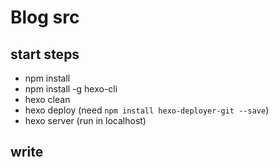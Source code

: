 # Blog src

## start steps

- npm install
- npm install -g hexo-cli
- hexo clean
- hexo deploy (need `npm install hexo-deployer-git --save`)
- hexo server (run in localhost)

## write
